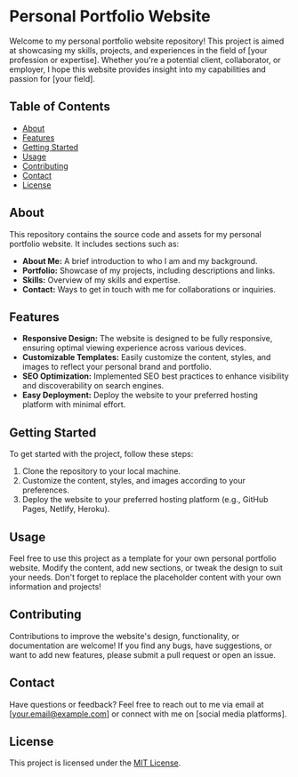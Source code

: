 # Personal Portfolio Website

Welcome to my personal portfolio website repository! This project is aimed at showcasing my skills, projects, and experiences in the field of [your profession or expertise]. Whether you're a potential client, collaborator, or employer, I hope this website provides insight into my capabilities and passion for [your field].

## Table of Contents
- [About](#about)
- [Features](#features)
- [Getting Started](#getting-started)
- [Usage](#usage)
- [Contributing](#contributing)
- [Contact](#contact)
- [License](#license)

## About
This repository contains the source code and assets for my personal portfolio website. It includes sections such as:
- **About Me:** A brief introduction to who I am and my background.
- **Portfolio:** Showcase of my projects, including descriptions and links.
- **Skills:** Overview of my skills and expertise.
- **Contact:** Ways to get in touch with me for collaborations or inquiries.

## Features
- **Responsive Design:** The website is designed to be fully responsive, ensuring optimal viewing experience across various devices.
- **Customizable Templates:** Easily customize the content, styles, and images to reflect your personal brand and portfolio.
- **SEO Optimization:** Implemented SEO best practices to enhance visibility and discoverability on search engines.
- **Easy Deployment:** Deploy the website to your preferred hosting platform with minimal effort.

## Getting Started
To get started with the project, follow these steps:
1. Clone the repository to your local machine.
2. Customize the content, styles, and images according to your preferences.
3. Deploy the website to your preferred hosting platform (e.g., GitHub Pages, Netlify, Heroku).

## Usage
Feel free to use this project as a template for your own personal portfolio website. Modify the content, add new sections, or tweak the design to suit your needs. Don't forget to replace the placeholder content with your own information and projects!

## Contributing
Contributions to improve the website's design, functionality, or documentation are welcome! If you find any bugs, have suggestions, or want to add new features, please submit a pull request or open an issue.

## Contact
Have questions or feedback? Feel free to reach out to me via email at [your.email@example.com] or connect with me on [social media platforms].

## License
This project is licensed under the [MIT License](LICENSE).
